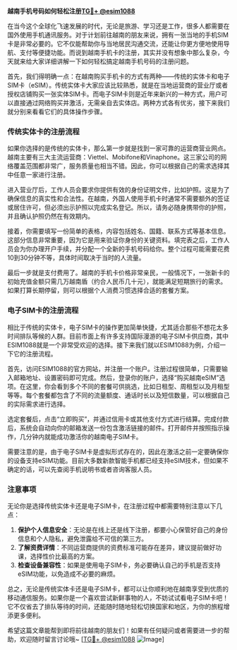**越南手机号码如何轻松注册[TG💪+ @esim1088](https://t.me/s/esim1088)**

在当今这个全球化飞速发展的时代，无论是旅游、学习还是工作，很多人都需要在国外使用手机通讯服务。对于计划前往越南的朋友来说，拥有一张当地的手机SIM卡是非常必要的。它不仅能帮助你与当地居民沟通交流，还能让你更方便地使用导航、支付等便捷功能。而说到越南手机卡的注册，其实并没有想象中那么复杂，今天就来给大家详细讲解一下如何轻松搞定越南手机号码的注册问题。

首先，我们得明确一点：在越南购买手机卡的方式有两种——传统的实体卡和电子SIM卡（eSIM）。传统实体卡大家应该比较熟悉，就是在当地运营商的营业厅或者授权店铺购买一张实体SIM卡。而电子SIM卡则是近年来新兴的一种方式，用户可以直接通过网络购买并激活，无需亲自去实体店。两种方式各有优劣，接下来我们就分别来看看它们的具体操作步骤。

### **传统实体卡的注册流程**

如果你选择的是传统的实体卡，那么第一步就是找到一家可靠的运营商营业网点。越南主要有三大主流运营商：Viettel、Mobifone和Vinaphone。这三家公司的网络覆盖范围都非常广，服务质量也相当不错。因此，你可以根据自己的需求选择其中任意一家进行注册。

进入营业厅后，工作人员会要求你提供有效的身份证明文件，比如护照。这是为了确保信息的真实性和合法性。在越南，外国人使用手机卡时通常不需要额外的签证或居住许可，但必须出示护照以完成实名登记。所以，请务必随身携带你的护照，并且确认护照仍然在有效期内。

接着，你需要填写一份简单的表格，内容包括姓名、国籍、联系方式等基本信息。这部分信息非常重要，因为它是用来验证你身份的关键资料。填完表之后，工作人员会为你办理开户手续，并分配一个全新的手机号码给你。整个过程可能需要花费10到30分钟不等，具体时间取决于当时的人流量。

最后一步就是支付费用了。越南的手机卡价格非常亲民，一般情况下，一张新卡的初始充值金额只需几万越南盾（约合人民币几十元），就能满足短期旅行的需求。如果打算长期停留，则可以根据个人消费习惯选择合适的套餐方案。

### **电子SIM卡的注册流程**

相比于传统的实体卡，电子SIM卡的操作更加简单快捷，尤其适合那些不想花太多时间排队等候的人群。目前市面上有许多支持国际漫游的电子SIM卡供应商，其中ESIM1088就是一个非常受欢迎的选择。接下来我们就以ESIM1088为例，介绍一下它的注册流程。

首先，访问ESIM1088的官方网站，并注册一个账户。注册过程很简单，只需要输入邮箱地址、设置密码即可完成。然后，登录你的账户，选择“购买越南eSIM”选项。在这里，你会看到多个不同的套餐可供挑选，比如日租型、周租型以及月租型等等。每个套餐都包含了不同的流量额度、通话时长以及短信数量，可以根据自己的实际需求进行选择。

选定套餐后，点击“立即购买”，并通过信用卡或其他支付方式进行结算。完成付款后，系统会自动向你的邮箱发送一份包含激活链接的邮件。打开邮件并按照指示操作，几分钟内就能成功激活你的越南电子SIM卡。

需要注意的是，由于电子SIM卡是虚拟形式存在的，因此在激活之前一定要确保你的设备支持eSIM功能。目前大多数新款智能手机都已经支持eSIM技术，但如果不确定的话，可以先查阅手机说明书或者咨询客服人员。

### **注意事项**

无论你是选择传统实体卡还是电子SIM卡，在注册过程中都需要特别注意以下几点：

1. **保护个人信息安全**：无论是在线上还是线下注册，都要小心保管好自己的身份信息和个人隐私，避免泄露给不可信的第三方。
2. **了解资费详情**：不同运营商提供的资费标准可能存在差异，建议提前做好功课，选择性价比最高的方案。
3. **检查设备兼容性**：如果是使用电子SIM卡，务必要确认自己的手机是否支持eSIM功能，以免造成不必要的麻烦。

总之，无论是传统实体卡还是电子SIM卡，都可以让你顺利地在越南享受到优质的移动通信服务。如果你是一个喜欢尝试新鲜事物的人，不妨试试看电子SIM卡吧！它不仅省去了排队等待的时间，还能随时随地轻松切换国家和地区，为你的旅程增添更多便利。

希望这篇文章能帮到即将前往越南的朋友们！如果有任何疑问或者需要进一步的帮助，欢迎随时留言讨论哦~ [[TG💪+ @esim1088](https://t.me/s/esim1088) ![Image](https://i.postimg.cc/4NQfJmqS/Snipaste-2025-05-13-00-14-12.png)]